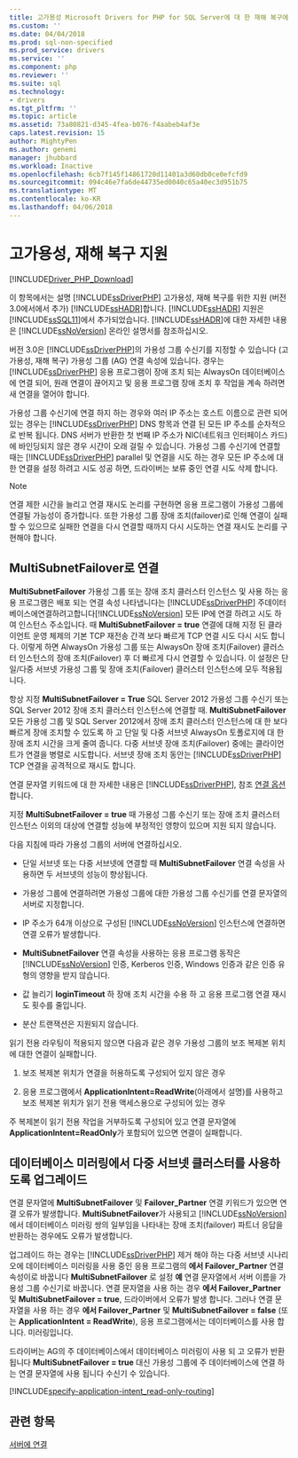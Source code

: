 ```yaml
---
title: 고가용성 Microsoft Drivers for PHP for SQL Server에 대 한 재해 복구에 대 한 지원 | Microsoft Docs
ms.custom: ''
ms.date: 04/04/2018
ms.prod: sql-non-specified
ms.prod_service: drivers
ms.service: ''
ms.component: php
ms.reviewer: ''
ms.suite: sql
ms.technology:
- drivers
ms.tgt_pltfrm: ''
ms.topic: article
ms.assetid: 73a80821-d345-4fea-b076-f4aabeb4af3e
caps.latest.revision: 15
author: MightyPen
ms.author: genemi
manager: jhubbard
ms.workload: Inactive
ms.openlocfilehash: 6cb7f145f14861720d11401a3d60db0ce0efcfd9
ms.sourcegitcommit: 094c46e7fa6de44735ed0040c65a40ec3d951b75
ms.translationtype: MT
ms.contentlocale: ko-KR
ms.lasthandoff: 04/06/2018
---
```

# <a name="support-for-high-availability-disaster-recovery"></a>고가용성, 재해 복구 지원
[!INCLUDE[Driver_PHP_Download](../../includes/driver_php_download.md)]

이 항목에서는 설명 [!INCLUDE[ssDriverPHP](../../includes/ssdriverphp_md.md)] 고가용성, 재해 복구를 위한 지원 (버전 3.0에서에서 추가) [!INCLUDE[ssHADR](../../includes/sshadr_md.md)]합니다.  [!INCLUDE[ssHADR](../../includes/sshadr_md.md)] 지원은 [!INCLUDE[ssSQL11](../../includes/sssql11_md.md)]에서 추가되었습니다. [!INCLUDE[ssHADR](../../includes/sshadr_md.md)]에 대한 자세한 내용은 [!INCLUDE[ssNoVersion](../../includes/ssnoversion_md.md)] 온라인 설명서를 참조하십시오.  
  
버전 3.0은 [!INCLUDE[ssDriverPHP](../../includes/ssdriverphp_md.md)]의 가용성 그룹 수신기를 지정할 수 있습니다 (고가용성, 재해 복구) 가용성 그룹 (AG) 연결 속성에 있습니다. 경우는 [!INCLUDE[ssDriverPHP](../../includes/ssdriverphp_md.md)] 응용 프로그램이 장애 조치 되는 AlwaysOn 데이터베이스에 연결 되어, 원래 연결이 끊어지고 및 응용 프로그램 장애 조치 후 작업을 계속 하려면 새 연결을 열어야 합니다.  
  
가용성 그룹 수신기에 연결 하지 하는 경우와 여러 IP 주소는 호스트 이름으로 관련 되어 있는 경우는 [!INCLUDE[ssDriverPHP](../../includes/ssdriverphp_md.md)] DNS 항목과 연결 된 모든 IP 주소를 순차적으로 반복 됩니다. DNS 서버가 반환한 첫 번째 IP 주소가 NIC(네트워크 인터페이스 카드)에 바인딩되지 않은 경우 시간이 오래 걸릴 수 있습니다. 가용성 그룹 수신기에 연결할 때는 [!INCLUDE[ssDriverPHP](../../includes/ssdriverphp_md.md)] parallel 및 연결을 시도 하는 경우 모든 IP 주소에 대 한 연결을 설정 하려고 시도 성공 하면, 드라이버는 보류 중인 연결 시도 삭제 합니다.  
  
> [!NOTE]  
> 연결 제한 시간을 늘리고 연결 재시도 논리를 구현하면 응용 프로그램이 가용성 그룹에 연결될 가능성이 증가합니다. 또한 가용성 그룹 장애 조치(failover)로 인해 연결이 실패할 수 있으므로 실패한 연결을 다시 연결할 때까지 다시 시도하는 연결 재시도 논리를 구현해야 합니다.  
  
## <a name="connecting-with-multisubnetfailover"></a>MultiSubnetFailover로 연결  
**MultiSubnetFailover** 가용성 그룹 또는 장애 조치 클러스터 인스턴스 및 사용 하는 응용 프로그램은 배포 되는 연결 속성 나타냅니다는 [!INCLUDE[ssDriverPHP](../../includes/ssdriverphp_md.md)] 주데이터베이스에연결하려고합니다[!INCLUDE[ssNoVersion](../../includes/ssnoversion_md.md)] 모든 IP에 연결 하려고 시도 하 여 인스턴스 주소입니다. 때 **MultiSubnetFailover = true** 연결에 대해 지정 된 클라이언트 운영 체제의 기본 TCP 재전송 간격 보다 빠르게 TCP 연결 시도 다시 시도 합니다. 이렇게 하면 AlwaysOn 가용성 그룹 또는 AlwaysOn 장애 조치(Failover) 클러스터 인스턴스의 장애 조치(Failover) 후 더 빠르게 다시 연결할 수 있습니다. 이 설정은 단일/다중 서브넷 가용성 그룹 및 장애 조치(Failover) 클러스터 인스턴스에 모두 적용됩니다.  
  
항상 지정 **MultiSubnetFailover = True** SQL Server 2012 가용성 그룹 수신기 또는 SQL Server 2012 장애 조치 클러스터 인스턴스에 연결할 때. **MultiSubnetFailover** 모든 가용성 그룹 및 SQL Server 2012에서 장애 조치 클러스터 인스턴스에 대 한 보다 빠르게 장애 조치할 수 있도록 하 고 단일 및 다중 서브넷 AlwaysOn 토폴로지에 대 한 장애 조치 시간을 크게 줄여 줍니다. 다중 서브넷 장애 조치(Failover) 중에는 클라이언트가 연결을 병렬로 시도합니다. 서브넷 장애 조치 동안는 [!INCLUDE[ssDriverPHP](../../includes/ssdriverphp_md.md)] TCP 연결을 공격적으로 재시도 합니다.  
  
연결 문자열 키워드에 대 한 자세한 내용은 [!INCLUDE[ssDriverPHP](../../includes/ssdriverphp_md.md)], 참조 [연결 옵션](../../connect/php/connection-options.md)합니다.  
  
지정 **MultiSubnetFailover = true** 때 가용성 그룹 수신기 또는 장애 조치 클러스터 인스턴스 이외의 대상에 연결할 성능에 부정적인 영향이 있으며 지원 되지 않습니다.  
  
다음 지침에 따라 가용성 그룹의 서버에 연결하십시오.  
  
-   단일 서브넷 또는 다중 서브넷에 연결할 때 **MultiSubnetFailover** 연결 속성을 사용하면 두 서브넷의 성능이 향상됩니다.  
  
-   가용성 그룹에 연결하려면 가용성 그룹에 대한 가용성 그룹 수신기를 연결 문자열의 서버로 지정합니다.  
  
-   IP 주소가 64개 이상으로 구성된 [!INCLUDE[ssNoVersion](../../includes/ssnoversion_md.md)] 인스턴스에 연결하면 연결 오류가 발생합니다.  
  
-   **MultiSubnetFailover** 연결 속성을 사용하는 응용 프로그램 동작은 [!INCLUDE[ssNoVersion](../../includes/ssnoversion_md.md)] 인증, Kerberos 인증, Windows 인증과 같은 인증 유형의 영향을 받지 않습니다.  
  
-   값 늘리기 **loginTimeout** 하 장애 조치 시간을 수용 하 고 응용 프로그램 연결 재시도 횟수를 줄입니다.  
  
-   분산 트랜잭션은 지원되지 않습니다.  
  
읽기 전용 라우팅이 적용되지 않으면 다음과 같은 경우 가용성 그룹의 보조 복제본 위치에 대한 연결이 실패합니다.  
  
1.  보조 복제본 위치가 연결을 허용하도록 구성되어 있지 않은 경우  
  
2.  응용 프로그램에서 **ApplicationIntent=ReadWrite**(아래에서 설명)를 사용하고 보조 복제본 위치가 읽기 전용 액세스용으로 구성되어 있는 경우  
  
주 복제본이 읽기 전용 작업을 거부하도록 구성되어 있고 연결 문자열에 **ApplicationIntent=ReadOnly**가 포함되어 있으면 연결이 실패합니다.  
  
## <a name="upgrading-to-use-multi-subnet-clusters-from-database-mirroring"></a>데이터베이스 미러링에서 다중 서브넷 클러스터를 사용하도록 업그레이드  
연결 문자열에 **MultiSubnetFailover** 및 **Failover_Partner** 연결 키워드가 있으면 연결 오류가 발생합니다. **MultiSubnetFailover**가 사용되고 [!INCLUDE[ssNoVersion](../../includes/ssnoversion_md.md)]에서 데이터베이스 미러링 쌍의 일부임을 나타내는 장애 조치(failover) 파트너 응답을 반환하는 경우에도 오류가 발생합니다.  
  
업그레이드 하는 경우는 [!INCLUDE[ssDriverPHP](../../includes/ssdriverphp_md.md)] 제거 해야 하는 다중 서브넷 시나리오에 데이터베이스 미러링을 사용 중인 응용 프로그램의 **에서 Failover_Partner** 연결 속성이로 바꿉니다 **MultiSubnetFailover**  로 설정 **예** 연결 문자열에서 서버 이름을 가용성 그룹 수신기로 바꿉니다. 연결 문자열을 사용 하는 경우 **에서 Failover_Partner** 및 **MultiSubnetFailover = true**, 드라이버에서 오류가 발생 합니다. 그러나 연결 문자열을 사용 하는 경우 **에서 Failover_Partner** 및 **MultiSubnetFailover = false** (또는 **ApplicationIntent = ReadWrite**), 응용 프로그램에서는 데이터베이스를 사용 합니다. 미러링입니다.  
  
드라이버는 AG의 주 데이터베이스에서 데이터베이스 미러링이 사용 되 고 오류가 반환 됩니다 **MultiSubnetFailover = true** 대신 가용성 그룹에 주 데이터베이스에 연결 하는 연결 문자열에 사용 됩니다 수신기 수 있습니다.  


[!INCLUDE[specify-application-intent_read-only-routing](~/includes/paragraph-content/specify-application-intent-read-only-routing.md)]


## <a name="see-also"></a>관련 항목  
[서버에 연결](../../connect/php/connecting-to-the-server.md)  
  
